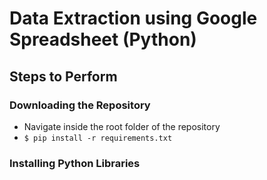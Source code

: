 # Data Extraction using Google Spreadsheet (Python)

## Steps to Perform

### Downloading the Repository
* Navigate inside the root folder of the repository
* `$ pip install -r requirements.txt`

### Installing Python Libraries
